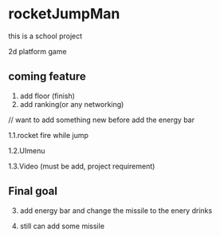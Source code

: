 # rocketJumpMan

this is a school project

2d platform game

coming feature
----------------
1. add floor (finish)
2. add ranking(or any networking)


// want to add something new before add the energy bar


1.1.rocket fire while jump


1.2.UImenu


1.3.Video (must be add, project requirement)


Final goal
-----

3. add energy bar and change the missile to the enery drinks


4. still can add some missile


